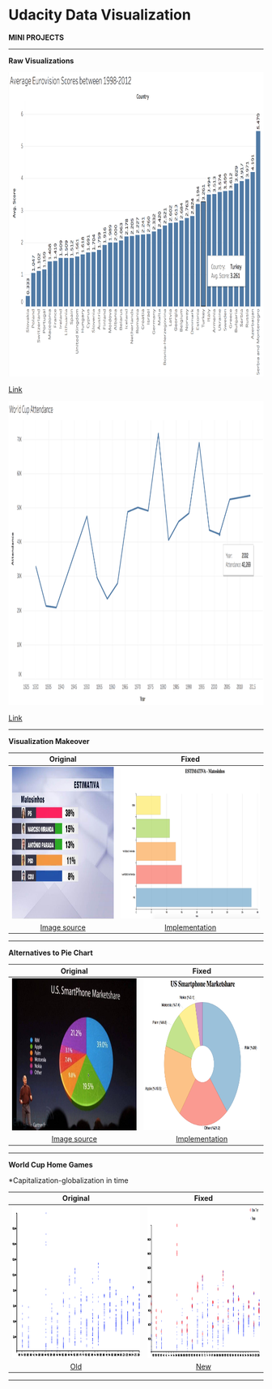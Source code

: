# Udacity Data Visualization

**MINI PROJECTS**

***

**Raw Visualizations**

<img height="600" src="img/eurovisionscores.jpg">

[Link](https://public.tableau.com/profile/alpers#!/vizhome/EurovisionAverageScores/Sheet1)

<img height="600" src="img/worldcupattendance.jpg">

[Link](https://public.tableau.com/profile/alpers#!/vizhome/WorldCupAttendance_0/WorldCupAttendance)

***

**Visualization Makeover**

| Original | Fixed |
|:-------------------------:|:-------------------------:|
|<img height="300" src="img/estimativa.jpg"> | <img height="300" src="img/estimativa_fixed.jpg">|
[Image source](https://www.rtp.pt/noticias/autarquicas2017/sondagem-ps-a-beira-da-maioria-absoluta-em-matosinhos_n1029426)|[Implementation](Visualization%20Makeover/index.html)

***

**Alternatives to Pie Chart**

| Original | Fixed |
|:-------------------------:|:-------------------------:|
|<img height="300" src="img/phonemarketshare.jpg"> | <img height="300" src="img/phonemarketshare_fixed.jpg">|
[Image source](https://theanalyticsstore.ie/12-days-data-analytics-day-4-show-data-data/)|[Implementation](Alternative%20to%20Pie%20Chart/index.html)

***

**World Cup Home Games**

*Capitalization-globalization in time

| Original | Fixed |
|:-------------------------:|:-------------------------:|
|<img height="300" src="img/worldcupold.jpg"> | <img height="300" src="img/worldcupnew.jpg">|
[Old](World%20Cup%20Home%20Games/old.html)|[New](World%20Cup%20Home%20Games/index.html)

***